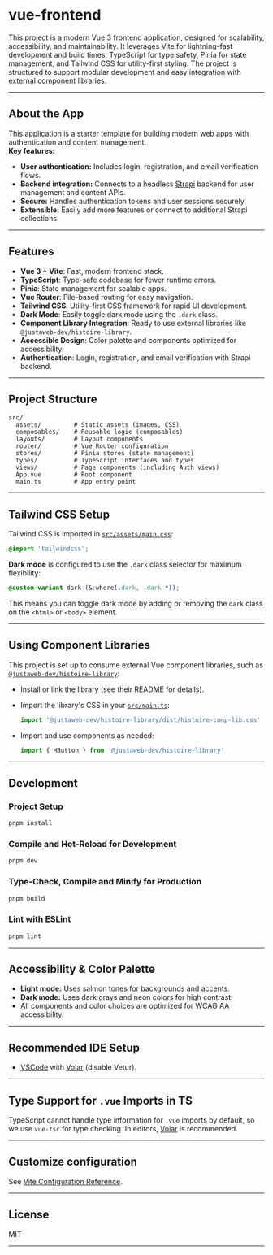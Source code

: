 # vue-frontend

This project is a modern Vue 3 frontend application, designed for scalability, accessibility, and maintainability. It leverages Vite for lightning-fast development and build times, TypeScript for type safety, Pinia for state management, and Tailwind CSS for utility-first styling. The project is structured to support modular development and easy integration with external component libraries.

---

## About the App

This application is a starter template for building modern web apps with authentication and content management.  
**Key features:**
- **User authentication:** Includes login, registration, and email verification flows.
- **Backend integration:** Connects to a headless [Strapi](https://strapi.io/) backend for user management and content APIs.
- **Secure:** Handles authentication tokens and user sessions securely.
- **Extensible:** Easily add more features or connect to additional Strapi collections.

---

## Features

- **Vue 3 + Vite**: Fast, modern frontend stack.
- **TypeScript**: Type-safe codebase for fewer runtime errors.
- **Pinia**: State management for scalable apps.
- **Vue Router**: File-based routing for easy navigation.
- **Tailwind CSS**: Utility-first CSS framework for rapid UI development.
- **Dark Mode**: Easily toggle dark mode using the `.dark` class.
- **Component Library Integration**: Ready to use external libraries like `@justaweb-dev/histoire-library`.
- **Accessible Design**: Color palette and components optimized for accessibility.
- **Authentication**: Login, registration, and email verification with Strapi backend.

---

## Project Structure

```
src/
  assets/         # Static assets (images, CSS)
  composables/    # Reusable logic (composables)
  layouts/        # Layout components
  router/         # Vue Router configuration
  stores/         # Pinia stores (state management)
  types/          # TypeScript interfaces and types
  views/          # Page components (including Auth views)
  App.vue         # Root component
  main.ts         # App entry point
```

---

## Tailwind CSS Setup

Tailwind CSS is imported in [`src/assets/main.css`](src/assets/main.css):

```css
@import 'tailwindcss';
```

**Dark mode** is configured to use the `.dark` class selector for maximum flexibility:

```css
@custom-variant dark (&:where(.dark, .dark *));
```

This means you can toggle dark mode by adding or removing the `dark` class on the `<html>` or `<body>` element.

---

## Using Component Libraries

This project is set up to consume external Vue component libraries, such as [`@justaweb-dev/histoire-library`](https://github.com/justaweb-dev/histoire-library):

- Install or link the library (see their README for details).
- Import the library's CSS in your [`src/main.ts`](src/main.ts):

  ```ts
  import '@justaweb-dev/histoire-library/dist/histoire-comp-lib.css'
  ```

- Import and use components as needed:

  ```ts
  import { HButton } from '@justaweb-dev/histoire-library'
  ```

---

## Development

### Project Setup

```bash
pnpm install
```

### Compile and Hot-Reload for Development

```bash
pnpm dev
```

### Type-Check, Compile and Minify for Production

```bash
pnpm build
```

### Lint with [ESLint](https://eslint.org/)

```bash
pnpm lint
```

---

## Accessibility & Color Palette

- **Light mode:** Uses salmon tones for backgrounds and accents.
- **Dark mode:** Uses dark grays and neon colors for high contrast.
- All components and color choices are optimized for WCAG AA accessibility.

---

## Recommended IDE Setup

- [VSCode](https://code.visualstudio.com/) with [Volar](https://marketplace.visualstudio.com/items?itemName=Vue.volar) (disable Vetur).

---

## Type Support for `.vue` Imports in TS

TypeScript cannot handle type information for `.vue` imports by default, so we use `vue-tsc` for type checking. In editors, [Volar](https://marketplace.visualstudio.com/items?itemName=Vue.volar) is recommended.

---

## Customize configuration

See [Vite Configuration Reference](https://vite.dev/config/).

---

## License

MIT

---